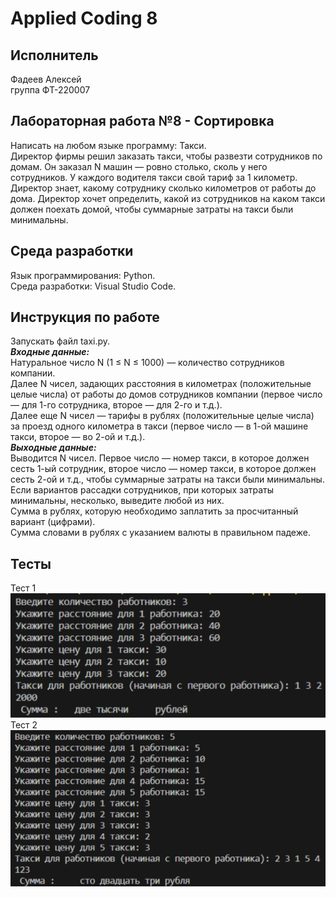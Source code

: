 # Applied Coding 8
## Исполнитель    
Фадеев Алексей    
группа ФТ-220007    
## Лабораторная работа №8 - Сортировка    
Написать на любом языке программу: Такси.    
Директор фирмы решил заказать такси, чтобы развезти сотрудников по домам. Он заказал N машин — ровно столько, сколь у него сотрудников. У каждого водителя такси свой тариф за 1 километр. Директор знает, какому сотруднику сколько километров от работы до дома. Директор хочет определить, какой из сотрудников на каком такси должен поехать домой, чтобы суммарные затраты на такси были минимальны.    
## Среда разработки    
Язык программирования: Python.    
Среда разработки: Visual Studio Code.    
## Инструкция по работе    
Запускать файл taxi.py.    
***Входные данные:***    
Натуральное число N (1 ≤ N ≤ 1000) — количество сотрудников компании.    
Далее N чисел, задающих расстояния в километрах (положительные целые числа) от работы до домов сотрудников компании (первое число — для 1-го сотрудника, второе — для 2-го и т.д.).    
Далее еще N чисел — тарифы в рублях (положительные целые числа) за проезд одного километра в такси (первое число — в 1-ой машине такси, второе — во 2-ой и т.д.).    
***Выходные данные:***    
Выводится N чисел. Первое число — номер такси, в которое должен сесть 1-ый сотрудник, второе число — номер такси, в которое должен сесть 2-ой и т.д., чтобы суммарные затраты на такси были минимальны. Если вариантов рассадки сотрудников, при которых затраты минимальны, несколько, выведите любой из них.    
Сумма в рублях, которую необходимо заплатить за просчитанный вариант (цифрами).    
Сумма словами в рублях с указанием валюты в правильном падеже.    
## Тесты    
Тест 1    
![test1](test1.png)    
Тест 2    
![test2](test2.png)    

